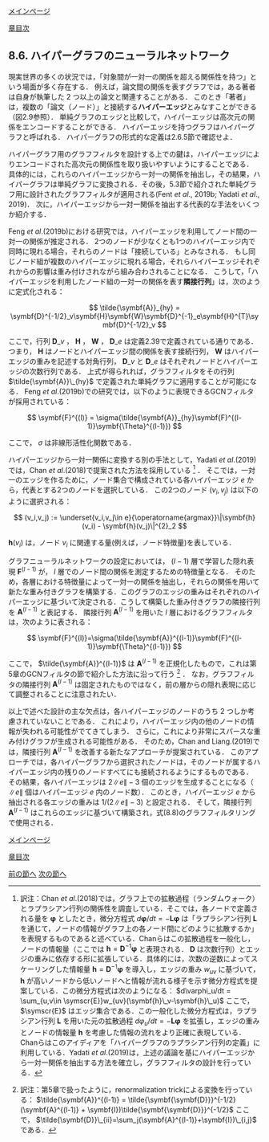 [メインページ](../../index.markdown)

[章目次](./chap8.md)
## 8.6. ハイパーグラフのニューラルネットワーク

現実世界の多くの状況では，「対象間が一対一の関係を超える関係性を持つ」という場面が多く存在する． 例えば，論文間の関係を表すグラフでは，ある著者は自身が執筆した $2$ つ以上の論文と関連することがある． このとき「著者」は，複数の「論文（ノード）」と接続する**ハイパーエッジ**とみなすことができる（図2.9参照）． 単純グラフのエッジと比較して，ハイパーエッジは高次元の関係をエンコードすることができる． ハイパーエッジを持つグラフはハイパーグラフと呼ばれる． ハイパーグラフの形式的な定義は2.6.5節で確認せよ．

ハイパーグラフ用のグラフフィルタを設計する上での鍵は，ハイパーエッジによりエンコードされた高次元の関係性を取り扱いやすいようにすることである． 具体的には，これらのハイパーエッジから一対一の関係を抽出し，その結果，ハイパーグラフは単純グラフに変換される．その後，5.3節で紹介された単純グラフ用に設計されたグラフフィルタが適用される(Fent *et al*., 2019b; Yadati *et al*., 2019)． 次に，ハイパーエッジから一対一関係を抽出する代表的な手法をいくつか紹介する．

Feng *et al*.(2019b)における研究では，ハイパーエッジを利用してノード間の一対一の関係が推定される． 2つのノードが少なくとも1つのハイパーエッジ内で同時に現れる場合，それらのノードは「接続している」とみなされる． もし同じノード組が複数のハイパーエッジに現れる場合，それらハイパーエッジそれぞれからの影響は重み付けされながら組み合わされることになる． こうして，「ハイパーエッジを利用したノード組の一対一の関係を表す**隣接行列**」は，次のように定式化される：  

$$
 \tilde{\symbf{A}}_{hy} = \symbf{D}^{-1/2}_v\symbf{H}\symbf{W}\symbf{D}^{-1}_e\symbf{H}^{T}\symbf{D}^{-1/2}_v $$


  ここで，行列 $\symbf{D}\_v$ ， $\symbf{H}$ ， $\symbf{W}$ ， $\symbf{D}\_e$ は定義2.39で定義されている通りである． つまり， $\symbf{H}$ はノードとハイパーエッジ間の関係を表す接続行列， $\symbf{W}$ はハイパーエッジの重みを記述する対角行列， $\symbf{D}\_v$ と $\symbf{D}\_e$ はそれぞれノードとハイパーエッジの次数行列である． 上式が得られれば，グラフフィルタをその行列 $\tilde{\symbf{A}}\_{hy}$ で定義された単純グラフに適用することが可能になる． Feng *et al*.(2019b)での研究では，以下のように表現できるGCNフィルタが採用されている：  

$$
 \symbf{F}^{(l)} = \sigma(\tilde{\symbf{A}}_{hy}\symbf{F}^{(l-1)}\symbf{\Theta}^{(l-1)}) $$


  ここで， $\sigma$ は非線形活性化関数である．

ハイパーエッジから一対一関係に変換する別の手法として，Yadati *et al*.(2019)では，Chan *et al*.(2018)で提案された方法を採用している
[^4]
． そこでは，一対一のエッジを作るために，ノード集合で構成されている各ハイパーエッジ $e$ から，代表とする2つのノードを選択している． この2つのノード $(v_i,v_j)$ は以下のように選択される：  

$$
 (v_i,v_j) := \underset{v_i,v_j\in e}{\operatorname{argmax}}\|\symbf{h}(v_i) - \symbf{h}(v_j)\|^{2}_2 $$


   $\symbf{h}(v_i)$ は，ノード $v_i$ に関連する量(例えば，ノード特徴量)を表している．

グラフニューラルネットワークの設定においては， $(l-1)$ 層で学習した隠れ表現 $\symbf{F}^{(l-1)}$ が， $l$ 層でのノード間の関係を測定するための特徴量となる． そのため，各層における特徴量によって一対一の関係を抽出し，それらの関係を用いて新たな重み付きグラフを構築する．このグラフのエッジの重みはそれぞれのハイパーエッジに基づいて決定される．こうして構築した重み付きグラフの隣接行列を $\symbf{A}^{(l-1)}$ と表記する． 隣接行列 $\symbf{A}^{(l-1)}$ を用いた $l$ 層におけるグラフフィルタは，次のように表される：  

$$
 \symbf{F}^{(l)}=\sigma(\tilde{\symbf{A}}^{(l-1)}\symbf{F}^{(l-1)}\symbf{\Theta}^{(l-1)}) $$


  ここで， $\tilde{\symbf{A}}^{(l-1)}$ は $\symbf{A}^{(l-1)}$ を正規化したもので，これは第5章のGCNフィルタの節で紹介した方法に沿って行う
[^5]
． なお，グラフフィルタの隣接行列 $\symbf{A}^{(l-1)}$ は固定されたものではなく，前の層からの隠れ表現に応じて調整されることに注意されたい．

以上で述べた設計の主な欠点は，各ハイパーエッジのノードのうち $2$ つしか考慮されていないことである． これにより，ハイパーエッジ内の他のノードの情報が失われる可能性がでてきてしまう． さらに，これにより非常にスパースな重み付けグラフが生成される可能性がある． そのため，Chan and Liang.(2019)では，隣接行列 $\symbf{A}^{(l-1)}$ を改善する新たなアプローチが提案されている． このアプローチでは，各ハイパーグラフから選択されたノードは，そのノードが属するハイパーエッジ内の残りのノードすべてにも接続されるようにするものである． その結果，各ハイパーエッジは $2\|e\| - 3$ 個のエッジを生成することになる（ $\|e\|$ 個はハイパーエッジ $e$ 内のノード数）． このとき，ハイパーエッジ $e$ から抽出される各エッジの重みは $1/(2\|e\|-3)$ と設定される． そして，隣接行列 $\symbf{A}^{(l-1)}$ はこれらのエッジに基づいて構築され，式(8.8)のグラフフィルタリングで使用される．


[メインページ](../../index.markdown)

[章目次](./chap8.md)

[前の節へ](./subsection_05.md) [次の節へ](./subsection_07.md)

[^4]: 訳注：Chan *et al*.(2018)では，グラフ上での拡散過程（ランダムウォーク）とラプラシアン行列の関係性を調査している．そこでは，各ノードで定義される量を $\symbf{\varphi}$ としたとき，微分方程式 $d\symbf{\varphi}/dt = -\symbf{L}\symbf{\varphi}$  は「ラプラシアン行列 $\symbf{L}$ を通じて，ノードの情報がグラフ上の各ノード間にどのように拡散するか」を表現するものであると述べている．Chanらはこの拡散過程を一般化し，ノードの情報量（ここでは $\symbf{h}=\symbf{D}^{-1}\symbf{\varphi}$ と表現される． $\symbf{D}$ は次数行列）とエッジの重みに依存する形に拡張している．具体的には，次数の逆数によってスケーリングした情報量 $\symbf{h}=\symbf{D}^{-1}\symbf{\varphi}$ を導入し，エッジの重み $w_{uv}$ に基づいて， $\symbf{h}$ が高いノードから低いノードへと情報が流れる様子を示す微分方程式を提案している．この微分方程式は次のようになる： $d\varphi_u/dt = \sum_{u,v\in \symscr{E}}w_{uv}(\symbf{h}\_v-\symbf{h}\_u)$ ここで， $\symscr{E}$ はエッジ集合である．この一般化した微分方程式は，ラプラシアン行列 $\symbf{L}$ を用いた元の拡散過程 $d\varphi_u/dt = -\symbf{L}\symbf{\varphi}$ を拡張し，エッジの重みとノードの情報量 $\symbf{h}$ を考慮した情報の流れをより正確に表現している．Chanらはこのアイディアを「ハイパーグラフのラプラシアン行列の定義」に利用している．Yadati *et al*.(2019)は，上述の議論を基にハイパーエッジから一対一関係を抽出する方法を確立し，グラフフィルタの設計を行っている．
[^5]: 訳注：第5章で扱ったように，renormalization trickによる変換を行っている： $\tilde{\symbf{A}}^{(l-1)} = \tilde{\symbf{\symbf{D}}}^{-1/2}(\symbf{A}^{(l-1)} + \symbf{I})\tilde{\symbf{\symbf{D}}}^{-1/2}$  ここで， $\tilde{\symbf{D}}\_{ii}=\sum_j(\symbf{A}^{(l-1)}+\symbf{I})\_{i,j}$ である．

